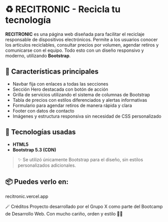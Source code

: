 # ♻️ RECITRONIC - Recicla tu tecnología

**RECITRONIC** es una página web diseñada para facilitar el reciclaje responsable de dispositivos electrónicos. Permite a los usuarios conocer los artículos reciclables, consultar precios por volumen, agendar retiros y comunicarse con el equipo. Todo esto con un diseño responsivo y moderno, utilizando **Bootstrap**.

## 🚀 Características principales

- Navbar fija con enlaces a todas las secciones
- Sección Hero destacada con botón de acción
- Grilla de servicios utilizando el sistema de columnas de Bootstrap
- Tabla de precios con estilos diferenciados y alertas informativas
- Formulario para agendar retiros de manera rápida y clara
- Footer con datos de contacto
- Imágenes y estructura responsiva sin necesidad de CSS personalizado

## 🧱 Tecnologías usadas

- **HTML5**
- **Bootstrap 5.3 (CDN)**

> ✨ Se utilizó únicamente Bootstrap para el diseño, sin estilos personalizados adicionales.

## 📦 Puedes verlo en:

recitronic.vercel.app


🪄 Créditos
Proyecto desarrollado por el Grupo X como parte del Bootcamp de Desarrollo Web.
Con mucho cariño, orden y estilo 🌱✨

